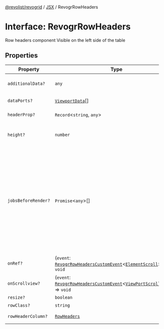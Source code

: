 [@revolist/revogrid](README.md) / [JSX](Namespace.JSX.md) / RevogrRowHeaders

# Interface: RevogrRowHeaders

Row headers component
Visible on the left side of the table

## Properties

| Property | Type | Description | Defined in |
| ------ | ------ | ------ | ------ |
| `additionalData?` | `any` | Additional data to pass to renderer | [src/components.d.ts:2012](https://github.com/revolist/revogrid/blob/60f69439a769536c61ed98c75e87e11124ee6c9c/src/components.d.ts#L2012) |
| `dataPorts?` | [`ViewportData`](TypeAlias.ViewportData.md)[] | Viewport data | [src/components.d.ts:2016](https://github.com/revolist/revogrid/blob/60f69439a769536c61ed98c75e87e11124ee6c9c/src/components.d.ts#L2016) |
| `headerProp?` | `Record`\<`string`, `any`\> | Header props | [src/components.d.ts:2020](https://github.com/revolist/revogrid/blob/60f69439a769536c61ed98c75e87e11124ee6c9c/src/components.d.ts#L2020) |
| `height?` | `number` | Header height to setup row headers | [src/components.d.ts:2024](https://github.com/revolist/revogrid/blob/60f69439a769536c61ed98c75e87e11124ee6c9c/src/components.d.ts#L2024) |
| `jobsBeforeRender?` | `Promise`\<`any`\>[] | Prevent rendering until job is done. Can be used for initial rendering performance improvement. When several plugins require initial rendering this will prevent double initial rendering. | [src/components.d.ts:2028](https://github.com/revolist/revogrid/blob/60f69439a769536c61ed98c75e87e11124ee6c9c/src/components.d.ts#L2028) |
| `onRef?` | (`event`: [`RevogrRowHeadersCustomEvent`](Interface.RevogrRowHeadersCustomEvent.md)\<[`ElementScroll`](Interface.ElementScroll.md)\>) => `void` | Register element to scroll | [src/components.d.ts:2032](https://github.com/revolist/revogrid/blob/60f69439a769536c61ed98c75e87e11124ee6c9c/src/components.d.ts#L2032) |
| `onScrollview?` | (`event`: [`RevogrRowHeadersCustomEvent`](Interface.RevogrRowHeadersCustomEvent.md)\<[`ViewPortScrollEvent`](TypeAlias.ViewPortScrollEvent.md)\>) => `void` | Scroll viewport | [src/components.d.ts:2036](https://github.com/revolist/revogrid/blob/60f69439a769536c61ed98c75e87e11124ee6c9c/src/components.d.ts#L2036) |
| `resize?` | `boolean` | Enable resize | [src/components.d.ts:2040](https://github.com/revolist/revogrid/blob/60f69439a769536c61ed98c75e87e11124ee6c9c/src/components.d.ts#L2040) |
| `rowClass?` | `string` | Row class | [src/components.d.ts:2044](https://github.com/revolist/revogrid/blob/60f69439a769536c61ed98c75e87e11124ee6c9c/src/components.d.ts#L2044) |
| `rowHeaderColumn?` | [`RowHeaders`](Interface.RowHeaders.md) | Row header column | [src/components.d.ts:2048](https://github.com/revolist/revogrid/blob/60f69439a769536c61ed98c75e87e11124ee6c9c/src/components.d.ts#L2048) |
